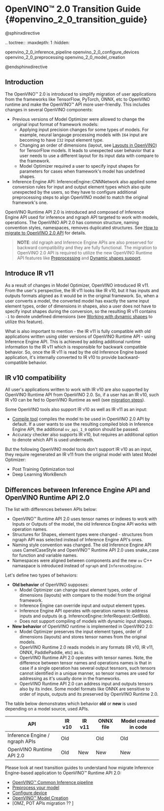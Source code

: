 # OpenVINO™ 2.0 Transition Guide {#openvino_2_0_transition_guide}

@sphinxdirective

.. toctree::
   :maxdepth: 1
   :hidden:
   
   openvino_2_0_inference_pipeline
   openvino_2_0_configure_devices
   openvino_2_0_preprocessing
   openvino_2_0_model_creation
      
@endsphinxdirective

## Introduction

The OpenVINO™ 2.0 is introduced to simplify migration of user applications from the frameworks like TensorFlow, PyTorch, ONNX, etc to OpenVINO runtime and make the OpenVINO™ API more user-friendly. This includes changes in several OpenVINO components:

- Previous versions of Model Optimizer were allowed to change the original input format of framework models:
  - Applying input precision changes for some types of models. For example, neural langauge processing models with `I64` input are becoming to have `I32` input element type.
  - Changing an order of dimensions (layout, see [Layouts in OpenVINO](../layout_overview.md)) for TensorFlow models. It leads to unexpected user behavior that a user needs to use a different layout for its input data with compare to the framework.
  - Model Optimizer required a user to specify input shapes for parameters for cases when framework's model has undefined shapes.
- Inference Engine API: InferenceEngine::CNNNetwork also applied some conversion rules for input and output element types which also quite unexpected by the users, so they have to configure additional preprocessing steps to align OpenVINO model to match the original framework's one.

OpenVINO Runtime API 2.0 is introduced and composed of Inference Engine API used for inference and ngraph API targeted to work with models, operations. The OpenVINO API 2.0 has common structure, naming convention styles, namespaces, removes duplicated structures. See [How to migrate to OpenVINO 2.0 API](./common_inference_pipeline.md) for details.

> **NOTE**: old ngraph and Inference Engine APIs are also preserved for backward compatibility and they are fully functional. The migration to OpenVINO 2.0 API is required to utilize the new OpenVINO Runtime API features like [Preprocessing](../preprocessing_overview.md) and [Dynamic shapes support](../DynamicBatching.md).

## Introduce IR v11

As a result of changes in Model Optimizer, OpenVINO introduced IR v11. From the user's perspective, the IR v11 looks like IR v10, but it has inputs and outputs formats aligned as it would be in the original framework. So, when a user converts a model, the converted model has exactly the same input element types, order of dimensions in shapes, also a user does not have to specify input shapes during the conversion, so the resulting IR v11 contains `-1` to denote undefined dimensions (see [Working with dynamic shapes](../DynamicBatching.md) to utilize this feature).

What is also important to mention - the IR v11 is fully compatible with old applications written using older versions of OpenVINO Runtime API - using Inference Engine API. This is achieved by adding additional runtime information to the IR v11 which is responsible for backwark compatible behavior. So, once the IR v11 is read by the old Inference Engine based application, it's internally converted to IR v10 to provide backward-compatible behavior.

## IR v10 compatibility

All user's applications written to work with IR v10 are also supported by OpenVINO Runtime API from OpenVINO 2.0. So, if a user has an IR v10, such IR v10 can be fed to OpenVINO Runtime as well (see [migration steps](./common_inference_pipeline.md)).

Some OpenVINO tools also support IR v10 as well as IR v11 as an input:
- [Compile tool](../../../tools/compile_tool/README.md) compiles the model to be used in OpenVINO 2.0 API by default. If a user wants to use the resulting compiled blob in Inference Engine API, the additional `ov_api_1_0` option should be passed.
- Accuracy checker also supports IR v10, but requires an additional option to denote which API is used underneath.

But the following OpenVINO model tools don't support IR v10 as an input, they require regenerated an IR v11 from the original model with latest Model Optimizer:
- Post Training Optimization tool
- Deep Learning WorkBench

## Differences between Inference Engine API and OpenVINO Runtime API 2.0

The list with differences between APIs below:

 - OpenVINO™ Runtime API 2.0 uses tensor names or indexes to work with Inputs or Outputs of the model, the old Inference Engine API works with operation names.
 - Structures for Shapes, element types were changed - structures from ngraph API was selected instead of Inference Engine API's ones.
 - Naming style convention was changed. The old Inference Engine API uses CamelCaseStyle and OpenVINO™ Runtime API 2.0 uses snake_case for function and variable names.
 - Namespaces were aligned between components and the new `ov` C++ namaspace is introduced instead of `ngraph` and `InferenceEngine`.

Let's define two types of behaviors:
- **Old behavior** of OpenVINO supposes:
  - Model Optimizer can change input element types, order of dimensions (layouts) with compare to the model from the original framework.
  - Inference Engine can override input and output element types.
  - Inference Engine API operates with operation names to address inputs and outputs (e.g. InferenceEngine::InferRequest::GetBlob).
  - Does not support compiling of models with dynamic input shapes.
- **New behavior** of OpenVINO runtime is implemented in OpenVINO 2.0:
  - Model Optimizer preserves the input element types, order of dimensions (layouts) and stores tensor names from the original models.
  - OpenVINO Runtime 2.0 reads models in any formats (IR v10, IR v11, ONNX, PaddlePaddle, etc) as is.
  - OpenVINO Runtime API 2.0 operates with tensor names. Note, the difference between tensor names and operations names is that in case if a single operation has several output tesnsors, such tensors cannot identified in a unique manner, so tensor names are used for addressing as it's usually done in the frameworks.
  - OpenVINO Runtime API 2.0 can address input and outputs tensors also by its index. Some model formats like ONNX are sensitive to order of inputs, outputs and its preserved by OpenVINO Runtime 2.0. 

The table below demonstrates which behavior **old** or **new** is used depending on a model source, used APIs.


| API  | IR v10  | IR v11  | ONNX file | Model created in code |
|------|---------|---------|-----------|-----------------------|
|Inference Engine / ngraph APIs | Old || Old | Old | Old |
|OpenVINO Runtime API 2.0 | Old | New | New | New |

Please look at next transition guides to understand how migrate Inference Engine-based application to OpenVINO™ Runtime API 2.0:
 - [OpenVINO™ Common Inference pipeline](common_inference_pipeline.md)
 - [Preprocess your model](./preprocessing.md)
 - [Configure device](./configure_devices.md)
 - [OpenVINO™ Model Creation](graph_construction.md)
 - [OMZ, POT APIs migration ?? ]
